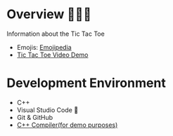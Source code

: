 # Overview 👨🏻‍💻

Information about the Tic Tac Toe

* Emojis: [Emojipedia](https://emojipedia.org/)
* [Tic Tac Toe Video Demo]()


# Development Environment 

* C++ 
* Visual Studio Code 🔧
* Git & GitHub
* [C++ Compiler(for demo purposes)](https://www.programiz.com/cpp-programming/online-compiler/)
